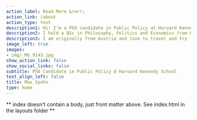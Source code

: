 ```yaml
---
action_label: Read More &rarr;
action_link: /about
action_type: text
description1: Hi! I'm a PhD candidate in Public Policy at Harvard Kennedy School, working at the intersection of psychology, economics, and political science. I am interested in the formation and the effects of political and economic beliefs, such as beliefs about election fraud, social mobility, or how financial markets work. Most of my current thinking centers around the question “what makes information persuasive?” 
description2: I hold a BSc in Philosophy, Politics and Economics from University College London and a Master of Behavioral and Decision Science from the University of Pennsylvania. Most recently, I worked as a Behavioral Economist at the UK's Financial Conduct Authority, where I ran online experiments on financial decision-making. 
description3: I am originally from Austria and love to travel and try food around the world. Music also plays an important role in my life.
image_left: true
images:
- img/_MG_9143.jpg
show_action_link: false
show_social_links: false
subtitle: PhD Candidate in Public Policy @ Harvard Kennedy School
text_align_left: false
title: Max Spohn
type: home
---
```


\*\* index doesn't contain a body, just front matter above. See index.html in the layouts folder \*\*
